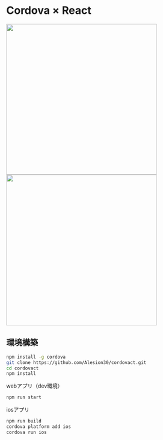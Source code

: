 # Cordova × React

<img height="400" src="https://user-images.githubusercontent.com/50891407/130439663-b89f97ca-ce1c-4ff0-a986-4f97fa2ab0aa.png" /><img height="400" src="https://user-images.githubusercontent.com/50891407/130439395-b3bd1099-86c1-45d0-9c04-0e6ea8f1c6ad.png" />


## 環境構築

```bash
npm install -g cordova
git clone https://github.com/Alesion30/cordovact.git
cd cordovact
npm install
```

webアプリ（dev環境）
```bash
npm run start
```

iosアプリ
```bash
npm run build
cordova platform add ios
cordova run ios
```
